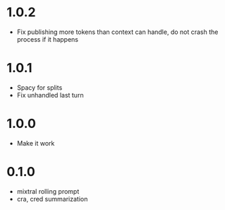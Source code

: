 # 1.0.2
- Fix publishing more tokens than context can handle, do not crash the process if it happens

# 1.0.1
- Spacy for splits
- Fix unhandled last turn

# 1.0.0
- Make it work

# 0.1.0
- mixtral rolling prompt
- cra, cred summarization